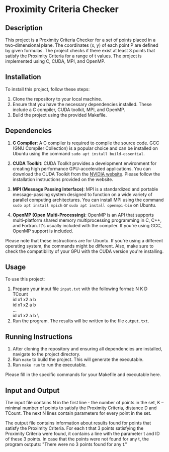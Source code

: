 # Proximity Criteria Checker

## Description

This project is a Proximity Criteria Checker for a set of points placed in a two-dimensional plane. The coordinates (x, y) of each point P are defined by given formulas. The project checks if there exist at least 3 points that satisfy the Proximity Criteria for a range of t values. The project is implemented using C, CUDA, MPI, and OpenMP.

## Installation

To install this project, follow these steps:
1. Clone the repository to your local machine.
2. Ensure that you have the necessary dependencies installed. These include a C compiler, CUDA toolkit, MPI, and OpenMP.
3. Build the project using the provided Makefile.

## Dependencies

1. **C Compiler**: A C compiler is required to compile the source code. GCC (GNU Compiler Collection) is a popular choice and can be installed on Ubuntu using the command `sudo apt install build-essential`.

2. **CUDA Toolkit**: CUDA Toolkit provides a development environment for creating high performance GPU-accelerated applications. You can download the CUDA Toolkit from the [NVIDIA website](https://developer.nvidia.com/cuda-toolkit). Please follow the installation instructions provided on the website.

3. **MPI (Message Passing Interface)**: MPI is a standardized and portable message-passing system designed to function on a wide variety of parallel computing architectures. You can install MPI using the command `sudo apt install mpich` or `sudo apt install openmpi-bin` on Ubuntu.

4. **OpenMP (Open Multi-Processing)**: OpenMP is an API that supports multi-platform shared memory multiprocessing programming in C, C++, and Fortran. It's usually included with the compiler. If you're using GCC, OpenMP support is included.

Please note that these instructions are for Ubuntu. If you're using a different operating system, the commands might be different. Also, make sure to check the compatibility of your GPU with the CUDA version you're installing.

## Usage

To use this project:

1. Prepare your input file `input.txt` with the following format:
   N K D TCount \
   id x1 x2 a b \
   id x1 x2 a b \
   ... \
   id x1 x2 a b \
2. Run the program. The results will be written to the file `output.txt`.

## Running Instructions

1. After cloning the repository and ensuring all dependencies are installed, navigate to the project directory.
2. Run `make` to build the project. This will generate the executable.
3. Run `make run` to run the executable.

Please fill in the specific commands for your Makefile and executable here.

## Input and Output

The input file contains N in the first line - the number of points in the set, K – minimal number of points to satisfy the Proximity Criteria, distance D and TCount. The next N lines contain parameters for every point in the set.

The output file contains information about results found for points that satisfy the Proximity Criteria. For each t that 3 points satisfying the Proximity Criteria were found, it contains a line with the parameter t and ID of these 3 points. In case that the points were not found for any t, the program outputs: "There were no 3 points found for any t."
